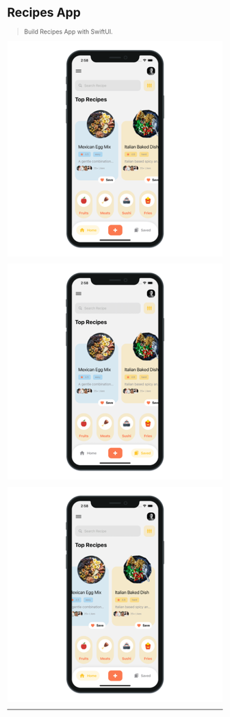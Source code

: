 # Recipes App

> Build Recipes App with SwiftUI.

![Recipes App 1](./RecipesApp_1.png "Recipes App 1")

![Recipes App 2](./RecipesApp_2.png "Recipes App 2")

![Recipes App 3](./RecipesApp_3.png "Recipes App 3")

---

